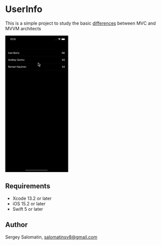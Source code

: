 # UserInfo

This is a simple project to study the basic [differences](https://github.com/SalomatinSergey/UserInfo/pull/2/files) between MVС and MVVM architects

![Image](https://github.com/SalomatinSergey/UserInfo/blob/MVVM_TableVIew/UserInfo/Support%20FIles/Assets.xcassets/app.dataset/app.gif)

## Requirements

- Xcode 13.2 or later
- iOS 15.2 or later
- Swift 5 or later

## Author

Sergey Salomatin, salomatinsv8@gmail.com
